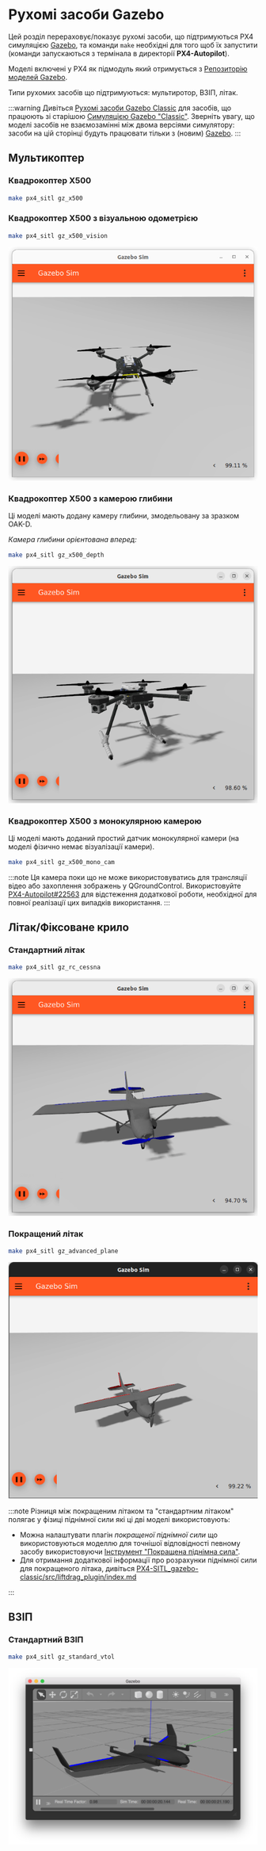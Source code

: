 # Рухомі засоби Gazebo

Цей розділ перераховує/показує рухомі засоби, що підтримуються PX4 симуляцією [Gazebo](../sim_gazebo_gz/index.md), та команди `make` необхідні для того щоб їх запустити (команди запускаються з термінала в директорії **PX4-Autopilot**).

Моделі включені у PX4 як підмодуль який отримується з [Репозиторію моделей Gazebo](../sim_gazebo_gz/gazebo_models.md).

Типи рухомих засобів що підтримуються: мультиротор, ВЗІП, літак.

:::warning
Дивіться [Рухомі засоби Gazebo Classic](../sim_gazebo_classic/vehicles.md) для засобів, що працюють зі старішою [Симуляцією Gazebo "Classic"](../sim_gazebo_classic/index.md). Зверніть увагу, що моделі засобів не взаємозамінні між двома версіями симулятору: засоби на цій сторінці будуть працювати тільки з (новим) [Gazebo](../sim_gazebo_gz/index.md).
:::

## Мультикоптер

### Квадрокоптер X500

```sh
make px4_sitl gz_x500
```

### Квадрокоптер X500 з візуальною одометрією

```sh
make px4_sitl gz_x500_vision
```

![x500 у Gazebo](../../assets/simulation/gazebo/vehicles/x500.png)

### Квадрокоптер X500 з камерою глибини

Ці моделі мають додану камеру глибини, змодельовану за зразком OAK-D.

_Камера глибини орієнтована вперед:_

```sh
make px4_sitl gz_x500_depth
```

![x500 з камерою глибини у Gazebo](../../assets/simulation/gazebo/vehicles/x500_depth.png)

### Квадрокоптер X500 з монокулярною камерою

Ці моделі мають доданий простий датчик монокулярної камери (на моделі фізично немає візуалізації камери).

```sh
make px4_sitl gz_x500_mono_cam
```

:::note
Ця камера поки що не може використовуватись для трансляції відео або захоплення зображень у QGroundControl. Використовуйте [PX4-Autopilot#22563](https://github.com/PX4/PX4-Autopilot/issues/22563) для відстеження додаткової роботи, необхідної для повної реалізації цих випадків використання.
:::

## Літак/Фіксоване крило

### Стандартний літак

```sh
make px4_sitl gz_rc_cessna
```

![Літак у Gazebo](../../assets/simulation/gazebo/vehicles/rc_cessna.png)

### Покращений літак

```sh
make px4_sitl gz_advanced_plane
```

![Покращений літак у Gazebo](../../assets/simulation/gazebo/vehicles/advanced_plane.png)

:::note
Різниця між покращеним літаком та "стандартним літаком" полягає у фізиці піднімної сили які ці дві моделі використовують:

- Можна налаштувати плагін _покращеної піднімної сили_ що використовуються моделлю для точнішої відповідності певному засобу використовуючи [Інструмент "Покращена піднімна сила"](../sim_gazebo_gz/tools_avl_automation.md).
- Для отримання додаткової інформації про розрахунки піднімної сили для покращеного літака, дивіться [PX4-SITL_gazebo-classic/src/liftdrag_plugin/index.md](https://github.com/PX4/PX4-SITL_gazebo-classic/blob/20ded0757b4f2cb362833538716caf1e938b162a/src/liftdrag_plugin/index.md)

:::

## ВЗІП

### Стандартний ВЗІП

```sh
make px4_sitl gz_standard_vtol
```

![Стандартний ВЗІП у Gazebo Classic](../../assets/simulation/gazebo/vehicles/standard_vtol.png)
